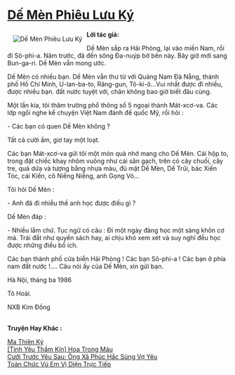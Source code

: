 <a href="https://utruyen.com/de-men-phieu-luu-ky/3399/" title="Dế Mèn Phiêu Lưu Ký"><h1>Dế Mèn Phiêu Lưu Ký</h1></a><div style="display:table"><img align="right" style="float: left; padding: 10px;" src="https://utruyen.com/images/story/200x260/de-men-phieu-luu-ky.jpg" alt="Dế Mèn Phiêu Lưu Ký"><b>Lời tác giả:</b><p></p>Dế Mèn sắp ra Hải Phòng, lại vào miền Nam, rồi đi Sô-phi-a. Năm trước, đã đến sông Đa-nuýp bờ bên này. Bây giờ mới sang Bun-ga-ri. Dế Mèn vẫn mong ước.<p></p>Dế Mèn có nhiều bạn. Dế Mèn vẫn thư từ với Quảng Nam Đà Nẵng, thành phố Hồ Chí Minh, U-lan-ba-to, Răng-gun, Tô-ki-ô...Vui nhất được đi nhiều, được nhiều bạn. đất nước tuyệt với, chân không bao giờ biết đâu cùng.<p></p>Một lần kia, tôi thăm trường phổ thông số 5 ngoại thành Mát-xcơ-va. Các lớp ngồi nghe kể chuyện Việt Nam đánh đế quốc Mỹ, rồi hỏi :<p></p>- Các bạn có quen Dế Mèn không ?<p></p>Tất cả cười ầm, giơ tay một loạt.<p></p>Các bạn Mát-xcơ-va gửi tôi một món quà nhớ mang cho Dế Mèn. Cái hộp to, trong đặt chiếc khay nhôm vuông như cái sân gạch, trên có cây chuối, cây tre, quả dứa và tượng bằng nhựa màu, đủ mặt Dế Mèn, Dế Trũi, bác Xiến Tóc, cái Kiến, cô Niềng Niễng, anh Gọng Vó...<p></p>Tôi hỏi Dế Mèn :<p></p>- Anh đã đi nhiều thế anh học được điều gì ?<p></p>Dế Mèn đáp :<p></p>- Nhiều lắm chứ. Tục ngữ có câu : Đi một ngày đàng học một sàng khôn cơ mà. Trái đất như quyển sách hay, ai chịu khó xem xét và suy nghĩ đều học được những điều bổ ích.<p></p>Các bạn thành phố cửa biển Hải Phòng ! Các bạn Sô-phi-a ! Các bạn ở phía nam đất nước !.... Câu nói ấy của Dế Mèn, xin gửi bạn.<p></p>Hà Nội, tháng ba 1986<p></p>Tô Hoài. <p></p>NXB Kim Đồng</div><p><br><b>Truyện Hay Khác :</b></p><a href="https://utruyen.com/ma-thien-ky/5064/" alt="Ma Thiên Ký">Ma Thiên Ký</a><br/><a href="https://www.flickr.com/photos/184340401@N07/48818721033/" alt="[Tình Yêu Thầm Kín] Hoa Trong Máu">[Tình Yêu Thầm Kín] Hoa Trong Máu</a><br/><a href="https://truyenngontinhay.wordpress.com/2019/10/03/cuoi-truoc-yeu-sau-ong-xa-phuc-hac-sung-vo-yeu/" alt="Cưới Trước Yêu Sau: Ông Xã Phúc Hắc Sủng Vợ Yêu">Cưới Trước Yêu Sau: Ông Xã Phúc Hắc Sủng Vợ Yêu</a><br/><a href="https://dammy2019.blogspot.com/2019/11/toan-chuc-vu-em-vi-dien-truc-tiep.html" alt="Toàn Chức Vú Em Vị Diện Trực Tiếp">Toàn Chức Vú Em Vị Diện Trực Tiếp</a><br/>
